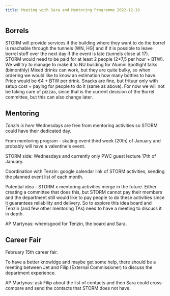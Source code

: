 ```yaml
---
title: Meeting with Sara and Mentoring Programme 2022-12-19
---
```


## Borrels

STORM will provide services if the building where they want to do the borrel is reachable through the tunnels (WN, HG) and if it is possible to leave borrel stuff over the next day if the event is late (tunnels close at 17). STORM would need to be paid for at least 2 people (2\*7,5 per hour + BTW). We will try to manage to make it to NU building for Alumni Spotlight talks (bimonthly)
Mixed drinks can work, but they are quite bulky, so when ordering we would like to know an estimation how many bottles to have. Price would be €4 + BTW per drink.
Snacks are fine, but frituur only with setup cost + paying for people to do it (same as above).
For now we will not be taking care of pizzas, since that is the current decision of the Borrel committee, but this can also change later.

## Mentoring

_Tenzin is here_
Wednesdays are free from mentoring activities so STORM could have their dedicated day.

From mentoring program - skating event third week (20th) of January and probably will have a valentine's event.

STORM side: Wednesdays and currently only PWC guest lecture 17th of January.

Coordination with Tenzin: google calendar link of STORM activities, sending the planned event list of each month.

Potential idea - STORM x mentoring activities merge in the future. Either creating a committee that does this, but STORM cannot pay their members and the department still would like to pay people to do these activities since it guarantees reliability and delivery. So to explore this idea board and Tenzin (and few other mentoring TAs) need to have a meeting to discuss it in depth.

AP Martynas: whenisgood for Tenzin, the board and Sara.

## Career Fair

February 15th career fair.

To have a better knowldge and maybe get some help, there should be a meeting between Jet and Filip (External Commissioner) to discuss the department experience.

AP Martynas: ask Filip about the list of contacts and then Sara could cross-compare and send the contacts that STORM does not have.
